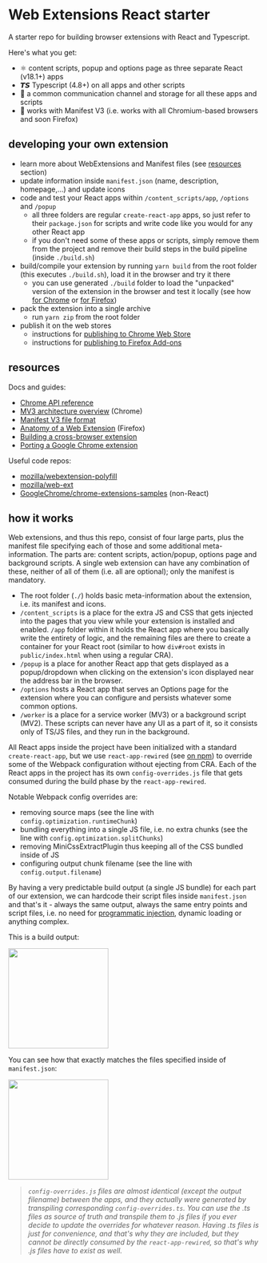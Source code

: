 # Web Extensions React starter

A starter repo for building browser extensions with React and Typescript.

Here's what you get:

- :atom_symbol: content scripts, popup and options page as three separate React (v18.1+) apps
- 𝙏𝙎 Typescript (4.8+) on all apps and other scripts
- 💬 a common communication channel and storage for all these apps and scripts
- 🧩 works with Manifest V3 (i.e. works with all Chromium-based browsers and soon Firefox)

## developing your own extension

- learn more about WebExtensions and Manifest files (see [resources](#resources) section)
- update information inside `manifest.json` (name, description, homepage,...) and update icons
- code and test your React apps within `/content_scripts/app`, `/options` and `/popup`
  - all three folders are regular `create-react-app` apps, so just refer to their `package.json` for scripts and write code like you would for any other React app
  - if you don't need some of these apps or scripts, simply remove them from the project and remove their build steps in the build pipeline (inside `./build.sh`)
- build/compile your extension by running `yarn build` from the root folder (this executes `./build.sh`), load it in the browser and try it there
  - you can use generated `./build` folder to load the "unpacked" version of the extension in the browser and test it locally (see how [for Chrome](https://developer.chrome.com/docs/extensions/mv3/getstarted/#manifest) or [for Firefox](https://developer.mozilla.org/en-US/docs/Mozilla/Add-ons/WebExtensions/Your_first_WebExtension#trying_it_out))
- pack the extension into a single archive
  - run `yarn zip` from the root folder
- publish it on the web stores
  - instructions for [publishing to Chrome Web Store](https://developer.chrome.com/docs/extensions/mv3/hosting/)
  - instructions for [publishing to Firefox Add-ons](https://extensionworkshop.com/documentation/publish/)

## resources

Docs and guides:

- [Chrome API reference](https://developer.chrome.com/docs/extensions/reference/)
- [MV3 architecture overview](https://developer.chrome.com/docs/extensions/mv3/architecture-overview/) (Chrome)
- [Manifest V3 file format](https://developer.chrome.com/docs/extensions/mv3/manifest/)
- [Anatomy of a Web Extension](https://developer.mozilla.org/en-US/docs/Mozilla/Add-ons/WebExtensions/Anatomy_of_a_WebExtension) (Firefox)
- [Building a cross-browser extension](https://developer.mozilla.org/en-US/docs/Mozilla/Add-ons/WebExtensions/Build_a_cross_browser_extension)
- [Porting a Google Chrome extension](https://extensionworkshop.com/documentation/develop/porting-a-google-chrome-extension/)

Useful code repos:

- [mozilla/webextension-polyfill](https://github.com/mozilla/webextension-polyfill)
- [mozilla/web-ext](https://github.com/mozilla/web-ext)
- [GoogleChrome/chrome-extensions-samples](https://github.com/GoogleChrome/chrome-extensions-samples) (non-React)

## how it works

Web extensions, and thus this repo, consist of four large parts, plus the manifest file specifying each of those and some additional meta-information. The parts are: content scripts, action/popup, options page and background scripts. A single web extension can have any combination of these, neither of all of them (i.e. all are optional); only the manifest is mandatory.

- The root folder (`./`) holds basic meta-information about the extension, i.e. its manifest and icons.
- `/content_scripts` is a place for the extra JS and CSS that gets injected into the pages that you view while your extension is installed and enabled. `/app` folder within it holds the React app where you basically write the entirety of logic, and the remaining files are there to create a container for your React root (similar to how `div#root` exists in `public/index.html` when using a regular CRA).
- `/popup` is a place for another React app that gets displayed as a popup/dropdown when clicking on the extension's icon displayed near the address bar in the browser.
- `/options` hosts a React app that serves an Options page for the extension where you can configure and persists whatever some common options.
- `/worker` is a place for a service worker (MV3) or a background script (MV2). These scripts can never have any UI as a part of it, so it consists only of TS/JS files, and they run in the background.

All React apps inside the project have been initialized with a standard `create-react-app`, but we use `react-app-rewired` (see [on npm](https://www.npmjs.com/package/react-app-rewired)) to override some of the Webpack configuration without ejecting from CRA. Each of the React apps in the project has its own `config-overrides.js` file that gets consumed during the build phase by the `react-app-rewired`.

Notable Webpack config overrides are:

- removing source maps (see the line with `config.optimization.runtimeChunk`)
- bundling everything into a single JS file, i.e. no extra chunks (see the line with `config.optimization.splitChunks`)
- removing MiniCssExtractPlugin thus keeping all of the CSS bundled inside of JS
- configuring output chunk filename (see the line with `config.output.filename`)

By having a very predictable build output (a single JS bundle) for each part of our extension, we can hardcode their script files inside `manifest.json` and that's it - always the same output, always the same entry points and script files, i.e. no need for [programmatic injection](https://developer.chrome.com/docs/extensions/mv3/content_scripts/#programmatic), dynamic loading or anything complex.

This is a build output:

<img src="https://user-images.githubusercontent.com/1355455/148201165-d4d02ff7-f5ab-4ae4-9222-3dfe7bf9eee0.png" height="200"/>

You can see how that exactly matches the files specified inside of `manifest.json`:

<img src="https://user-images.githubusercontent.com/1355455/148199900-da93d2e5-63d3-4174-a5d6-9b93f78217ff.png" height="200" />

> _`config-overrides.js` files are almost identical (except the output filename) between the apps, and they actually were generated by transpiling corresponding `config-overrides.ts`. You can use the .ts files as source of truth and transpile them to .js files if you ever decide to update the overrides for whatever reason. Having .ts files is just for convenience, and that's why they are included, but they cannot be directly consumed by the `react-app-rewired`, so that's why .js files have to exist as well._
